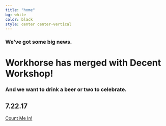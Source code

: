 ```yaml
---
title: "home"
bg: white
color: black
style: center center-vertical
---
```


### We’ve got some big news.

# Workhorse has merged with Decent Workshop!

### And we want to drink a beer or two to celebrate.

## 7.22.17

<a class="btn" href="#20000105signup">Count Me In!</a>
